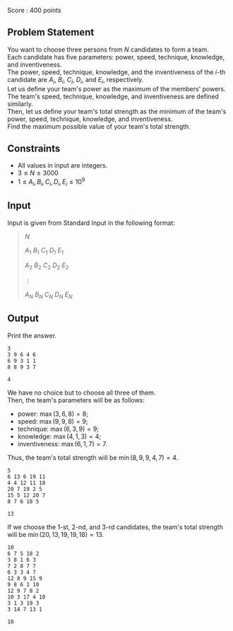 Score : $400$ points

## Problem Statement

You want to choose three persons from $N$ candidates to form a team.<br>
Each candidate has five parameters: power, speed, technique, knowledge, and inventiveness.<br>
The power, speed, technique, knowledge, and the inventiveness of the $i$-th candidate are $A_i$, $B_i$, $C_i$, $D_i$, and $E_i$, respectively.<br>
Let us define your team's power as the maximum of the members' powers. The team's speed, technique, knowledge, and inventiveness are defined similarly.<br>
Then, let us define your team's total strength as the minimum of the team's power, speed, technique, knowledge, and inventiveness.<br>
Find the maximum possible value of your team's total strength.

## Constraints

- All values in input are integers.
- $3 \leq N \leq 3000$
- $1 \leq A_i, B_i, C_i, D_i, E_i \leq 10^9$

## Input

Input is given from Standard Input in the following format:

> $N$
> 
> $A_1$ $B_1$ $C_1$ $D_1$ $E_1$
> 
> $A_2$ $B_2$ $C_2$ $D_2$ $E_2$
> 
> $\vdots$
> 
> $A_N$ $B_N$ $C_N$ $D_N$ $E_N$

## Output

Print the answer.

```input1
3
3 9 6 4 6
6 9 3 1 1
8 8 9 3 7
```

```output1
4
```

We have no choice but to choose all three of them.<br>
Then, the team's parameters will be as follows:

- power: $\max(3, 6, 8) = 8$;
- speed: $\max(9, 9, 8) = 9$;
- technique: $\max(6, 3, 9) = 9$;
- knowledge: $\max(4, 1, 3) = 4$;
- inventiveness: $\max(6, 1, 7) = 7$.

Thus, the team's total strength will be $\min(8, 9, 9, 4, 7) = 4$.

```input2
5
6 13 6 19 11
4 4 12 11 18
20 7 19 2 5
15 5 12 20 7
8 7 6 18 5
```

```output2
13
```

If we choose the $1$-st, $2$-nd, and $3$-rd candidates, the team's total strength will be $\min(20, 13, 19, 19, 18) = 13$.

```input3
10
6 7 5 18 2
3 8 1 6 3
7 2 8 7 7
6 3 3 4 7
12 8 9 15 9
9 8 6 1 10
12 9 7 8 2
10 3 17 4 10
3 1 3 19 3
3 14 7 13 1
```

```output3
10
```